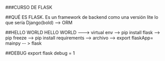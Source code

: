 ###CURSO DE FLASK

##QUÉ ES FLASK.
    Es un framework de backend como una versión lite lo que sería Django(bold) --> ORM

##HELLO WORLD
    HELLO WORLD ---> virtual env --> pip install flask --> pip freeze --> pip install requirements --> archivo --> export flaskApp= mainpy -- > flask 

##DEBUG
    export flask debug = 1
